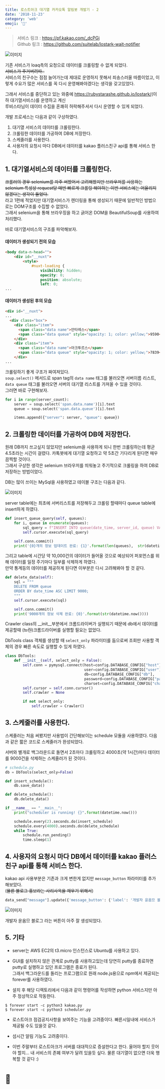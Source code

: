 ```yaml
---
title: 로스트아크 대기열 카카오톡 알림봇 개발기 - 2
date: '2018-11-23'
category: 'web'
emoji: '🦄'
---
```


> 서비스 링크 : <https://pf.kakao.com/_dcPGj>  
> Github 링크 : <https://github.com/suitelab/lostark-wait-notifier>

![이미지](loa1.png)


기존 서비스가 loaq측의 요청으로 데이터를 크롤링할 수 없게 되었다.  
~~서비스가 주거버려따..~~  
서비스의 친구수는 점점 늘어가는데 제대로 운영하지 못해서 죄송스러울 따름이었고,
이렇게 수요가 많은 서비스를 꼭 다시 운영해봐야겠다는 생각을 갖고있었다.

그래서 서비스를 중단하고 있는 와중에 <https://rubystarashe.github.io/lostark/>(이하 대기열서비스)를 운영하고 계신  
루비스타님이 데이터 수집을 혼쾌히 허락해주셔서 다시 운영할 수 있게 되었다.

개발 프로세스는 다음과 같이 구상하였다.

1. 대기열 서비스의 데이터를 크롤링한다.
2. 크롤링한 데이터를 가공하여 DB에 저장한다.
3. 스케줄러를 사용한다.
4. 사용자의 요청시 마다 DB에서 데이터를 kakao 플러스친구 api를 통해 서비스 한다.

## 1. 대기열서비스의 데이터를 크롤링한다.
~~크롤러의 경우 selenium를 자주 써봤어서 고려해봤지만 브라우저를 사용하는 selenium 특성상 request당 매번 빠르게 크롤링 해야하는 이번 서비스에는 어울리지 않겠다는 생각이 들었다.~~  
라고 1편에 적었지만 대기열서비스가 렌더링을 통해 생성되기 때문에 일반적인 방법으로는 DOM구조를 수집할 수 없었다.  
그래서 selenium을 통해 브라우징을 하고 긁어온 DOM을 BeautifulSoup를 사용하여 처리했다.  

바로 대기열서비스의 구조를 파악해보자.

#### 데이터가 생성되기 전의 모습
```html
<body data-n-head="">
    <div id="__nuxt">
        <style>
            #nuxt-loading {
                visibility: hidden;
                opacity: 0;
                position: absolute;
                left: 0;
...
```

#### 데이터가 생성된 후의 모습
```html
<div id="__nuxt">
...
  <div class="box">
    <div class="item">
      <span class="data name">안타레스</span>
      <span class="data queue" style="opacity: 1; color: yellow;">9590</span>
    </div>
    <div class="item">
      <span class="data name">아크투르스</span>
      <span class="data queue" style="opacity: 1; color: yellow;">7839</span>
    </div>
...
```

크롤링하기 좋게 구조가 짜여져있다.  
`soup.select()` 메서드로 span tag의 `data name` 태그를 불러오면 서버이름 리스트,  
`data queue` 태그를 불러오면 서버의 대기열 리스트를 가져올 수 있을 것이다.  
그러면 바로 구현해보자.

```py
for i in range(server_count):
    server = soup.select('span.data.name')[i].text
    queue = soup.select('span.data.queue')[i].text

    items.append({"server": server, "queue": queue})
```

## 2. 크롤링한 데이터를 가공하여 DB에 저장한다.
원래 DB까지 쓰고싶지 않았지만 selenium을 사용하게 되니 한번 크롤링하는데 평균 4.5초라는 시간이 걸렸다. 카톡봇에게 대기열 요청하고 약 5초간 기다리게 된다면 매우 끔찍할 것이다.  
그래서 구상한 생각은 selenium 브라우저를 띄워놓고 주기적으로 크롤링을 하여 DB로 저장하는 방법이었다.

DB는 많이 쓰이는 MySql을 사용하였고 테이블 구조는 다음과 같다.

![이미지](table.png)

server table에는 최초에 서버리스트를 저장해두고 크롤링 할때마다 queue table에 insert하게 하였다.

```py
def insert_queue_query(self, queues):
    for i, queue in enumerate(queues):
        sql_query = f"INSERT INTO queue(date_time, server_id, queue) VALUES (now(), {i + 1}, {queue['queue']});"
        self.cursor.execute(sql_query)

    self.conn.commit()
    print('{0}개의 정보 업데이트 완료: {1}'.format(len(queues),  str(datetime.now())))
```

그리고 table에 시간당 약 10,000건의 데이터가 들어올 것으로 예상되어 퍼포먼스를 위해 데이터를 일정 주기마다 일부를 삭제하게 하였다.  
만약 통계등의 데이터를 제공하게 된다면 이부분은 다시 고려해봐야 할 것 같다.

```py
def delete_data(self):
    sql = """
    DELETE FROM queue
    ORDER BY date_time ASC LIMIT 9000;
    """
    self.cursor.execute(sql)

    self.conn.commit()
    print('9000개의 정보 삭제 완료: {0}'.format(str(datetime.now())))
```

Crawler class의 __init__부분에서 크롬드라이버가 실행되기 때문에 db에서 데이터를 제공할때 (~~느린~~)크롬드라이버를 실행할 필요는 없었다.

DbTools class 객체를 생성할 때 `select_only` 파라미터를 둠으로써 조회만 사용할 객체의 경우 빠른 속도로 실행할 수 있게 하였다.

```py
class DbTools:
    def __init__(self, select_only = False):
        self.conn = pymysql.connect(host=config.DATABASE_CONFIG["host"],
                                    user=config.DATABASE_CONFIG["user"],
                                    db=config.DATABASE_CONFIG["db"],
                                    password=config.DATABASE_CONFIG["password"],
                                    charset=config.DATABASE_CONFIG["charset"])
        self.cursor = self.conn.cursor()
        self.crawler = None

        if not select_only:
            self.crawler = Crawler()
```

## 3. 스케줄러를 사용한다.
스케줄러는 처음 써봤지만 사용법이 간단해보이는 schedule 모듈을 사용하였다.
다음과  같은 짧은 코드로 스케줄러가 완성되었다.

서버와 별개로 백그라운드로 돌면서 2초마다 크롤링하고 4000초(약 1시간)마다 데이터를 9000건을 삭제하는 스케줄러가 된 것이다.

```py
# schedule.py
db = DbTools(select_only=False)

def insert_schedule():
    db.save_data()

def delete_schedule():
    db.delete_data()

if __name__ == "__main__":
    print("scheduler is running! {}".format(datetime.now()))

    schedule.every(2).seconds.do(insert_schedule)
    schedule.every(4000).seconds.do(delete_schedule)
    while True:
        schedule.run_pending()
        time.sleep(1)
```

## 4. 사용자의 요청시 마다 DB에서 데이터를 kakao 플러스친구 api를 통해 서비스 한다.
kakao api 사용부분은 기존과 크게 변한게 없지만 `message_button` 파라미터를 추가해보았다.  
(~~물론 블로그 홍보라는 사리사욕을 채우기 위해서~~)

```py
data_send["message"].update({'message_button': {'label': '개발자 윤옴므 블로그', 'url': 'http://suitee.me'}})
```

![이미지](message.png)

개발자 윤옴므 블로그 라는 버튼이 아주 잘 생성되었다.

## 5. 기타
- server는 AWS EC2의 t3.micro 인스턴스로 Ubuntu를 사용하고 있다.  

- GUI를 설치하지 않은 관계로 putty를 사용하고있는데 당연히 putty를 종료하면 putty로 실행하고 있던 프로그램은 종료가 된다.  
그래서 백그라운드를 돌리는 프로그램으로 원래 node.js용으로 npm에서 제공되는 forever를 사용하였다.  

- 설치 후 해당 디렉토리에서 다음과 같이 명령어를 작성하면 python 서비스지만 아주 정상적으로 작동한다.

```shell
$ forever start -c python3 kakao.py
$ forever start -c python3 scheduler.py
```

- 로스트아크 점검공지사항을 보여주는 기능을 고려중이다. 빠른시일내에 서비스가 제공될 수도 있을것 같다.

- 섬시간 알림 기능도 고려중이다.

- 이번 주말부터 로스트아크가 서버를 대대적으로 증설한다고 한다. 울어야 할지 웃어야 할지... 내 서비스의 존폐 여부가 달려 있을듯 싶다. 물론 대기열이 없으면 더욱 행복할 것 같다 :)


# 🛴
